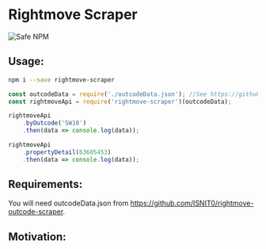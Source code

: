 # Rightmove Scraper
![Safe NPM](https://safenpm.herokuapp.com/status/rightmove-scraper.png)

## Usage:
```bash
npm i --save rightmove-scraper
```
```javascript
const outcodeData = require('./outcodeData.json'); //See https://github.com/ISNIT0/rightmove-outcode-scraper
const rightmoveApi = require('rightmove-scraper')(outcodeData);

rightmoveApi
    .byOutcode('SW10')
    .then(data => console.log(data));

rightmoveApi
    .propertyDetail(63605453)
    .then(data => console.log(data));
```

## Requirements:
You will need outcodeData.json from https://github.com/ISNIT0/rightmove-outcode-scraper.

## Motivation:
